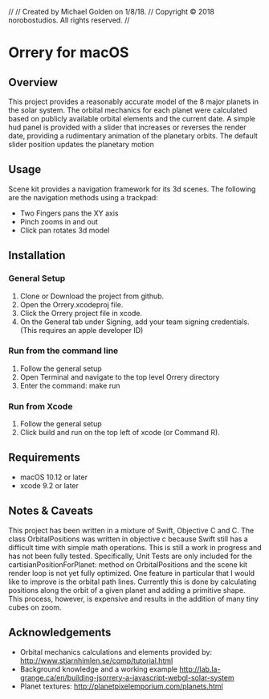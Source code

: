 //
//  Created by Michael Golden on 1/8/18.
//  Copyright © 2018 norobostudios. All rights reserved.
//

#  Orrery for macOS
## Overview
This project provides a reasonably accurate model of the 8 major planets in the solar system. The orbital mechanics for each planet were calculated based on publicly available orbital elements and the current date. A simple hud panel is provided with a slider that increases or reverses the render date, providing a rudimentary animation of the planetary orbits. The default slider position updates the planetary motion

## Usage
Scene kit provides a navigation framework for its 3d scenes. The following are the navigation methods using a trackpad:
* Two Fingers pans the XY axis
* Pinch zooms in and out
* Click pan rotates 3d model

## Installation
### General Setup
1. Clone or Download the project from github.
2. Open the Orrery.xcodeproj file.
3. Click the Orrery project file in xcode.
4. On the General tab under Signing, add your team signing credentials. (This requires an apple developer ID)
### Run from the command line
1. Follow the general setup
2. Open Terminal and navigate to the top level Orrery directory
3. Enter the command: make run
### Run from Xcode
1. Follow the general setup
2. Click build and run on the top left of xcode (or Command R).

## Requirements
* macOS 10.12 or later
* xcode 9.2 or later

## Notes & Caveats
This project has been written in a mixture of Swift, Objective C and C. The class OrbitalPositions was written in objective c because Swift still has a difficult time with simple math operations. This is still a work in progress and has not been fully tested. Specifically, Unit Tests are only included for the cartisianPositionForPlanet: method on OrbitalPositions and the scene kit render loop is not yet fully optimized. One feature in particular that I would like to improve is the orbital path lines. Currently this is done by calculating positions along the orbit of a given planet and adding a primitive shape. This process, however, is expensive and results in the addition of many tiny cubes on zoom. 

## Acknowledgements
* Orbital mechanics calculations and elements provided by: http://www.stjarnhimlen.se/comp/tutorial.html
* Background knowledge and a working example http://lab.la-grange.ca/en/building-jsorrery-a-javascript-webgl-solar-system
* Planet textures: http://planetpixelemporium.com/planets.html
